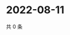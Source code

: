 # 2022-08-11

共 0 条

<!-- BEGIN WEIBO -->
<!-- 最后更新时间 Thu Aug 11 2022 07:15:48 GMT+0800 (China Standard Time) -->

<!-- END WEIBO -->
